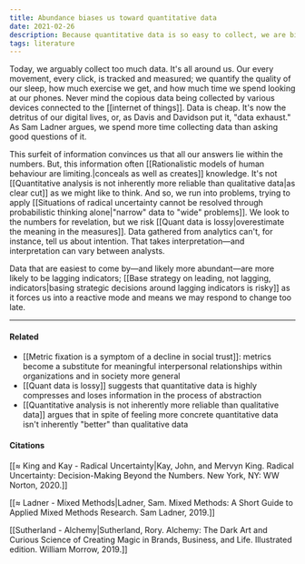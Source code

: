 ```yaml
---
title: Abundance biases us toward quantitative data
date: 2021-02-26
description: Because quantitative data is so easy to collect, we are biased toward using quantitative data. 
tags: literature
---
```

Today, we arguably collect too much data. It's all around us. Our every movement, every click, is tracked and measured; we quantify the quality of our sleep, how much exercise we get, and how much time we spend looking at our phones. Never mind the copious data being collected by various devices connected to the [[internet of things]]. Data is cheap. It's now the detritus of our digital lives, or, as Davis and Davidson put it, "data exhaust." As Sam Ladner argues, we spend more time collecting data than asking good questions of it. 

This surfeit of information convinces us that all our answers lie within the numbers. But, this information often [[Rationalistic models of human behaviour are limiting.|conceals as well as creates]] knowledge. It's not [[Quantitative analysis is not inherently more reliable than qualitative data|as clear cut]] as we might like to think. And so, we run into problems, trying to apply [[Situations of radical uncertainty cannot be resolved through probabilistic thinking alone|"narrow" data to "wide" problems]]. We look to the numbers for revelation, but we risk [[Quant data is lossy|overestimate the meaning in the measures]]. Data gathered from analytics can't, for instance, tell us about intention. That takes interpretation—and interpretation can vary between analysts.

Data that are easiest to come by—and likely more abundant—are more likely to be lagging indicators; [[Base strategy on leading, not lagging, indicators|basing strategic decisions around lagging indicators is risky]] as it forces us into a reactive mode and means we may respond to change too late. 

---
#### Related
- [[Metric fixation is a symptom of a decline in social trust]]: metrics become a substitute for meaningful interpersonal relationships within organizations and in society more general
- [[Quant data is lossy]] suggests that quantitative data is highly compresses and loses information in the process of abstraction
- [[Quantitative analysis is not inherently more reliable than qualitative data]] argues that in spite of feeling more concrete quantitative data isn't inherently "better" than qualitative data

#### Citations 
[[≈ King and Kay - Radical Uncertainty|Kay, John, and Mervyn King. Radical Uncertainty: Decision-Making Beyond the Numbers. New York, NY: WW Norton, 2020.]]

[[≈ Ladner - Mixed Methods|Ladner, Sam. Mixed Methods: A Short Guide to Applied Mixed Methods Research. Sam Ladner, 2019.]]

[[Sutherland - Alchemy|Sutherland, Rory. Alchemy: The Dark Art and Curious Science of Creating Magic in Brands, Business, and Life. Illustrated edition. William Morrow, 2019.]]